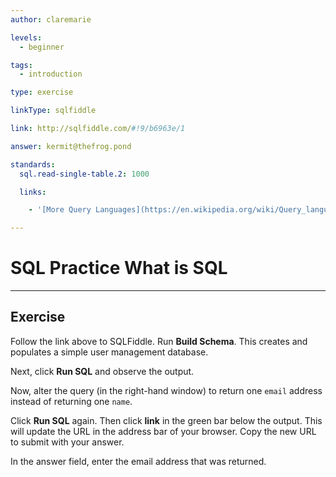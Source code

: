 ```yaml
---
author: claremarie

levels:
  - beginner

tags:
  - introduction

type: exercise

linkType: sqlfiddle

link: http://sqlfiddle.com/#!9/b6963e/1

answer: kermit@thefrog.pond

standards:
  sql.read-single-table.2: 1000

  links:

    - '[More Query Languages](https://en.wikipedia.org/wiki/Query_language){website}'

---
```

# SQL Practice What is SQL

---
## Exercise

Follow the link above to SQLFiddle. Run **Build Schema**. This creates and populates a simple user management database.

Next, click **Run SQL** and observe the output.

Now, alter the query (in the right-hand window) to return one `email` address instead of returning one `name`.

Click **Run SQL** again. Then click **link** in the green bar below the output. This will update the URL in the address bar of your browser. Copy the new URL to submit with your answer.

In the answer field, enter the email address that was returned.
